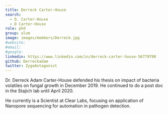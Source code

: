 ```yaml
---
title: Derreck Carter-House
search:
  - D. Carter-House
  - D Carter-House
role: phd
group: alum
image: images/members/Derreck.jpg
#website: 
#email: 
#google: 
linkedin: https://www.linkedin.com/in/derreck-carter-house-56779790
github: Derreckadam
twitter: ZygoAntagonist
---
```


Dr. Derreck Adam Carter-House defended his thesis on impact of bacteria volatiles on fungal growth in December 2019. He continued to do a post doc in the Stajich lab until April 2020.

He currently is a Scientist at Clear Labs, focusing on application of Nanopore sequencing for automation in pathogen detection.
